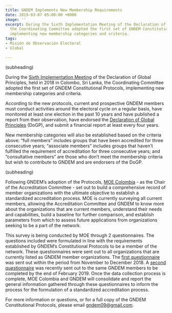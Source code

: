 ```yaml
---
title: GNDEM Implements New Membership Requirements
date: 2019-03-07 05:00:00 +0000
image: ''
excerpt: During the Sixth Implementation Meeting of the Declaration of Global Principles,
  the Coordinating Committee adopted the first set of GNDEM Constitutional Protocols,
  implementing new membership categories and criteria.
tags:
- Misión de Observación Electoral
- Global

---
```

(subheading)

During the [Sixth Implementation Meeting](https://gndem.org/stories/gndem-participates-in-two-events-in-colombo-sri-lanka/) of the Declaration of Global Principles, held in 2018 in Colombo, Sri Lanka, the Coordinating Committee adopted the first set of GNDEM Constitutional Protocols, implementing new membership categories and criteria.

According to the new protocols, current and prospective GNDEM members must conduct activities around the electoral cycle on a regular basis, have monitored at least one election in the past 10 years and have published a report from their observation, have endorsed the [Declaration of Global Principles](https://gndem.org/declaration-of-global-principles/) (DoGP), and submit a financial report at least every four years.

New membership categories will also be established based on the criteria above: “full members” includes groups that have been accredited for three consecutive years; “associate members” includes groups that haven’t fulfilled the requirement of accreditation for three consecutive years; and “consultative members” are those who don’t meet the membership criteria but wish to contribute to GNDEM and are endorsers of the DoGP.

(subheading)

Following GNDEM’s adoption of the Protocols, [MOE Colombia](https://moe.org.co/) - as the Chair of the Accreditation Committee - set out to build a comprehensive record of member organizations with the ultimate objective to establish a standardized accreditation process. MOE is currently surveying all current members, allowing the Accreditation Committee and GNDEM to know more about the organizations that are current members, understand their needs and capabilities, build a baseline for further comparison, and establish parameters from which to assess future applications from organizations seeking to be a part of the network.

This survey is being conducted by MOE through 2 questionnaires. The questions included were formulated in line with the requirements established by GNDEM’s Constitutional Protocols to be a member of the network. These questionnaires were sent out to all organizations that are currently listed as GNDEM member organizations. The [first questionnaire](https://goo.gl/forms/Ja4KjgxzMMNzILhr1) was sent out within the period from November to December 2018. A [second questionnaire](https://goo.gl/forms/AKoj6f8lZxjCsuTH3) was recently sent out to the same GNDEM members to be completed by the end of February 2019. Once the data collection process is complete, MOE Colombia and GNDEM will consolidate and report the general information gathered through these questionnaires to inform the process for the formulation of a standardized accreditation process.

For more information or questions, or for a full copy of the GNDEM Constitutional Protocols, please email [gndem09@gmail.com](mailto:gndem09@gmail.com).